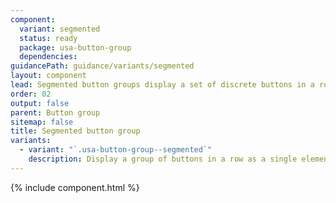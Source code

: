 ```yaml
---
component:
  variant: segmented
  status: ready
  package: usa-button-group
  dependencies:
guidancePath: guidance/variants/segmented
layout: component
lead: Segmented button groups display a set of discrete buttons in a row as a single element.
order: 02
output: false
parent: Button group
sitemap: false
title: Segmented button group
variants:
  - variant: "`.usa-button-group--segmented`"
    description: Display a group of buttons in a row as a single element.
---
```


{% include component.html %}
